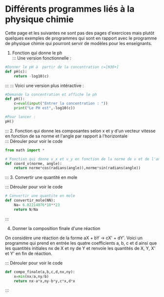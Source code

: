 # Différents programmes liés à la physique chimie

Cette page et les suivantes ne sont pas des pages d'exercices mais plutôt quelques exemples de programmes qui sont en rapport avec le programme de physique chimie qui pourront servir de modèles pour les enseignants.


1. Fonction qui donne le ph  
::: Une version fonctionnelle :
```python
#Donner le pH à  partir de la concentration c=[H30+]
def pH(c):
    return -log10(c)
```
:::
::: Voici une version plus intéractive :
```python
#Demande la concentration et affiche le ph
def pH():
    c=eval(input("Entrer la concentration : "))
    print("Le PH est",-log10(c))

#Pour lancer :
pH()
```
:::
2. Fonction qui donne les composantes selon x et y d'un vecteur vitesse en fonction de sa norme et l'angle par rapport à l'horizontale  
::: Dérouler pour voir le code
```python
from math import *

# Fonction qui donne v_x et v_y en fonction de la norme de v et de l'angle en degré par rapport à  l'horizontale
def coord_v(norme, angle):
    return norme*cos(radians(angle)),norme*sin(radians(angle))
```
:::
3. Convertir une quantité en mole

::: Dérouler pour voir le code
```python
# Convertir une quantite en mole
def convertir_mole(NN):
    Na= 6.02214076*10**23
    return N/Na
```
:::

4. Donner la composition finale d'une réaction

On considère une réaction de la forme aX + bY -> cX' + dY'. Voici un programme qui prend en entrée les quatre coefficients a, b, c et d ainsi que les quantités initiales nx de X et ny de Y et renvoie les quantités de X, Y, X' et Y' en fin de réaction.

::: Dérouler pour voir le code
```python
def compo_finale(a,b,c,d,nx,ny):
    x=min(nx/a,ny/b)
    return nx-a*x,ny-b*y,c*x,d*x
```
:::


